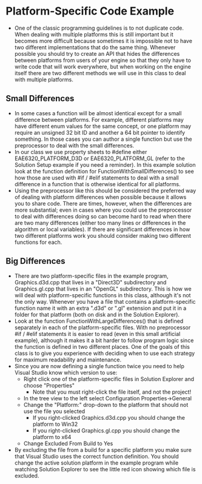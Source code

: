 ---
---

# Platform-Specific Code Example

- One of the classic programming guidelines is to not duplicate code. When dealing with multiple platforms this is still important but it becomes more difficult because sometimes it is impossible not to have two different implementations that do the same thing. Whenever possible you should try to create an API that hides the differences between platforms from users of your engine so that they only have to write code that will work everywhere, but when working on the engine itself there are two different methods we will use in this class to deal with multiple platforms.

## Small Differences

- In some cases a function will be almost identical except for a small difference between platforms. For example, different platforms may have different enum values for the same concept, or one platform may require an unsigned 32 bit ID and another a 64 bit pointer to identify something. In those cases you can author a single function but use the preprocessor to deal with the small differences.
- In our class we use property sheets to #define either EAE6320_PLATFORM_D3D or EAE6320_PLATFORM_GL (refer to the Solution Setup example if you need a reminder). In this example solution look at the function definition for FunctionWithSmallDifferences() to see how those are used with #if / #elif statements to deal with a small difference in a function that is otherwise identical for all platforms.
- Using the preprocessor like this should be considered the preferred way of dealing with platform differences when possible because it allows you to share code. There are times, however, when the differences are more substantial; even in cases where you could use the preprocessor to deal with differences doing so can become hard to read when there are two many differences (either too many lines or differences in the algorithm or local variables). If there are significant differences in how two different platforms work you should consider making two different functions for each.

## Big Differences

- There are two platform-specific files in the example program, Graphics.d3d.cpp that lives in a "Direct3D" subdirectory and Graphics.gl.cpp that lives in an "OpenGL" subdirectory. This is how we will deal with platform-specific functions in this class, although it's not the only way. Whenever you have a file that contains a platform-specific function name it with an extra ".d3d" or ".gl" extension and put it in a folder for that platform (both on disk and in the Solution Explorer).
- Look at the function FunctionWithLargeDifferences() that is defined separately in each of the platform-specific files. With no preprocessor #if / #elif statements it is easier to read (even in this small artificial example), although it makes it a bit harder to follow program logic since the function is defined in two different places. One of the goals of this class is to give you experience with deciding when to use each strategy for maximum readability and maintenance.
- Since you are now defining a single function twice you need to help Visual Studio know which version to use:
  - Right click one of the platform-specific files in Solution Explorer and choose "Properties"
    - Note that you must right-click the file itself, and not the project!
  - In the tree view to the left select Configuration Properties->General
  - Change the "Platform:" drop-down to the platform that should not use the file you selected
    - If you right-clicked Graphics.d3d.cpp you should change the platform to Win32
    - If you right-clicked Graphics.gl.cpp you should change the platform to x64
  - Change Excluded From Build to Yes
- By excluding the file from a build for a specific platform you make sure that Visual Studio uses the correct function definition. You should change the active solution platform in the example program while watching Solution Explorer to see the little red icon showing which file is excluded.